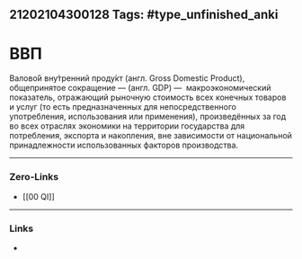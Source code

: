 21202104300128
Tags: #type_unfinished_anki
---
# ВВП

Валово́й вну́тренний проду́кт (англ. Gross Domestic Product), общепринятое сокращение — (англ. GDP) —  макроэкономический показатель, отражающий рыночную стоимость всех конечных товаров и услуг (то есть предназначенных для непосредственного употребления, использования или применения), произведённых за год во всех отраслях экономики на территории государства для потребления, экспорта и накопления, вне зависимости от национальной принадлежности использованных факторов производства. 

---
### Zero-Links
- [[00 QI]]
---
### Links
-